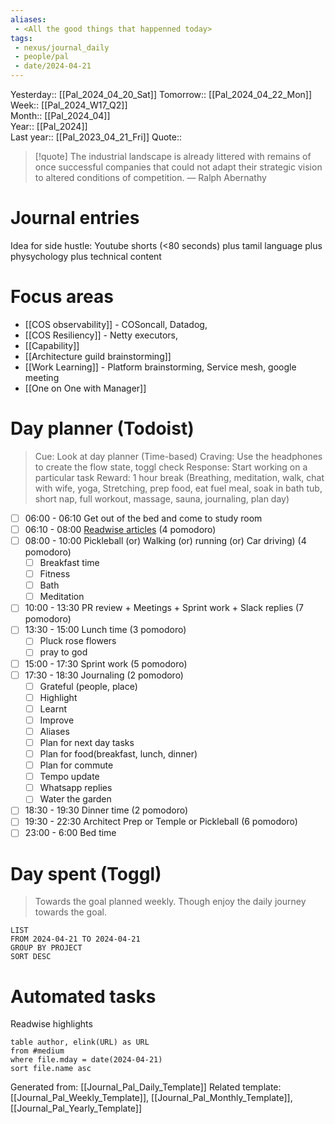 ```yaml
---
aliases:
 - <All the good things that happenned today>
tags:
 - nexus/journal_daily
 - people/pal
 - date/2024-04-21
---
```


Yesterday:: [[Pal_2024_04_20_Sat]] 
Tomorrow:: [[Pal_2024_04_22_Mon]]  
Week:: [[Pal_2024_W17_Q2]]  
Month:: [[Pal_2024_04]]  
Year::  [[Pal_2024]]  
Last year::  [[Pal_2023_04_21_Fri]] 
Quote::  
> [!quote] The industrial landscape is already littered with remains of once successful companies that could not adapt their strategic vision to altered conditions of competition.
> — Ralph Abernathy


# Journal entries 

Idea for side hustle: Youtube shorts (<80 seconds) plus tamil language plus physychology plus technical content 

# Focus areas 

 - [[COS observability]] - COSoncall, Datadog, 
 - [[COS Resiliency]] - Netty executors, 
 - [[Capability]]
 - [[Architecture guild brainstorming]]
 - [[Work Learning]] - Platform brainstorming, Service mesh, google meeting 
 - [[One on One with Manager]] 


# Day planner (Todoist)

> Cue: Look at day planner (Time-based)
> Craving: Use the headphones to create the flow state, toggl check
> Response: Start working on a particular task 
> Reward: 1 hour break (Breathing, meditation, walk, chat with wife, yoga, Stretching, prep food, eat fuel meal, soak in bath tub, short nap, full workout, massage, sauna, journaling, plan day)

- [ ] 06:00 - 06:10 Get out of the bed and come to study room
- [ ] 06:10 - 08:00 [Readwise articles](https://reader.readwise.io) (4 pomodoro)
- [ ] 08:00 - 10:00 Pickleball (or) Walking (or) running (or) Car driving) (4 pomodoro)
	- [ ] Breakfast time
	- [ ] Fitness 
	- [ ] Bath 
	- [ ] Meditation
- [ ] 10:00 - 13:30 PR review + Meetings + Sprint work + Slack replies (7 pomodoro)
- [ ] 13:30 - 15:00 Lunch time (3 pomodoro)
	- [ ] Pluck rose flowers
	- [ ] pray to god
- [ ] 15:00 - 17:30 Sprint work (5 pomodoro)
- [ ] 17:30 - 18:30 Journaling  (2 pomodoro)
	- [ ] Grateful (people, place)
	- [ ] Highlight 
	- [ ] Learnt
	- [ ] Improve 
	- [ ] Aliases
	- [ ] Plan for next day tasks 
	- [ ] Plan for food(breakfast, lunch, dinner)
	- [ ] Plan for commute
	- [ ] Tempo update 
	- [ ] Whatsapp replies
	- [ ] Water the garden
- [ ] 18:30 - 19:30 Dinner time (2 pomodoro) 
- [ ] 19:30 - 22:30 Architect Prep or Temple or Pickleball (6 pomodoro)
- [ ] 23:00 - 6:00 Bed time 

# Day spent (Toggl)

> Towards the goal planned weekly. Though enjoy the daily journey towards the goal.  

```toggl
LIST
FROM 2024-04-21 TO 2024-04-21
GROUP BY PROJECT 
SORT DESC
```

# Automated tasks 
Readwise highlights 
```dataview 
table author, elink(URL) as URL
from #medium
where file.mday = date(2024-04-21)
sort file.name asc
```



Generated from: [[Journal_Pal_Daily_Template]]
Related template: [[Journal_Pal_Weekly_Template]], [[Journal_Pal_Monthly_Template]], [[Journal_Pal_Yearly_Template]]